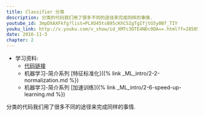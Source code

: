 ```yaml
---
title: Classifier 分类
description: 分类的代码我们用了很多不同的途径来完成同样的事情.
youtube_id: 3mpDXAXFkfg?list=PLXO45tsB95cKhCSIgTgIfjtG5y0Bf_TIY
youku_link: http://v.youku.com/v_show/id_XMTc3OTE4NDc0OA==.html?f=28505797&o=1
date: 2016-11-3
chapter: 2
---
```

* 学习资料:
  * [代码链接](https://github.com/MorvanZhou/tutorials/blob/master/kerasTUT/5-classifier_example.py)
  * 机器学习-简介系列 [特征标准化]({% link _ML_intro/2-2-normalization.md %})
  * 机器学习-简介系列 [加速训练]({% link _ML_intro/2-6-speed-up-learning.md %})
  
分类的代码我们用了很多不同的途径来完成同样的事情.

